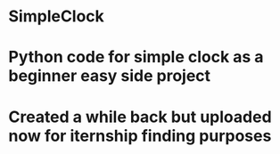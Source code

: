 # SimpleClock
# Python code for simple clock as a beginner easy side project
# Created a while back but uploaded now for iternship finding purposes
